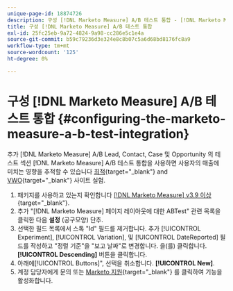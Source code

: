 ```yaml
---
unique-page-id: 18874726
description: 구성 [!DNL Marketo Measure] A/B 테스트 통합 - [!DNL Marketo Measure] - 제품 설명서
title: 구성 [!DNL Marketo Measure] A/B 테스트 통합
exl-id: 25fc25eb-9a72-4824-9a98-cc286e5c1e4a
source-git-commit: b59c79236d3e324e8c8b07c5a6d68bd8176fc8a9
workflow-type: tm+mt
source-wordcount: '125'
ht-degree: 0%

---
```


# 구성 [!DNL Marketo Measure] A/B 테스트 통합 {#configuring-the-marketo-measure-a-b-test-integration}

추가 [!DNL Marketo Measure] A/B Lead, Contact, Case 및 Opportunity 의 테스트 섹션 [!DNL Marketo Measure] A/B 테스트 통합을 사용하면 사용자의 매출에 미치는 영향을 추적할 수 있습니다 [최적](https://optimizely.com/){target="_blank"} and [VWO](https://vwo.com/){target="_blank"} 사이트 실험.

1. 패키지를 사용하고 있는지 확인합니다 [[!DNL Marketo Measure] v3.9 이상](https://appexchange.salesforce.com/appxListingDetail?listingId=a0N3000000B3KLuEAN){target="_blank"}.
1. 추가 &quot;[!DNL Marketo Measure] 페이지 레이아웃에 대한 ABTest&quot; 관련 목록을 클릭한 다음 **설정** (공구모양) 단추.
1. 선택한 필드 목록에서 스톡 &quot;Id&quot; 필드를 제거합니다. 추가 [!UICONTROL Experiment], [!UICONTROL Variation], 및 [!UICONTROL DateReported] 필드를 작성하고 &quot;정렬 기준&quot;을 &quot;보고 날짜&quot;로 변경합니다. 을(를) 클릭합니다. **[!UICONTROL Descending]** 버튼을 클릭합니다.
1. 아래에[!UICONTROL Buttons]&quot;, 선택을 취소합니다. **[!UICONTROL New]**.
1. 계정 담당자에게 문의 또는 [Marketo 지원](https://nation.marketo.com/t5/support/ct-p/Support){target="_blank"} 를 클릭하여 기능을 활성화합니다.

